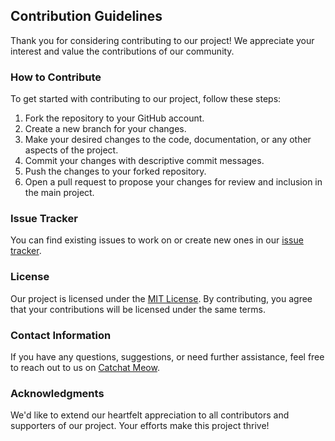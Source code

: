## Contribution Guidelines

Thank you for considering contributing to our project! We appreciate your interest and value the contributions of our community.

### How to Contribute

To get started with contributing to our project, follow these steps:

1. Fork the repository to your GitHub account.
2. Create a new branch for your changes.
3. Make your desired changes to the code, documentation, or any other aspects of the project.
4. Commit your changes with descriptive commit messages.
5. Push the changes to your forked repository.
6. Open a pull request to propose your changes for review and inclusion in the main project.

### Issue Tracker

You can find existing issues to work on or create new ones in our [issue tracker](https://github.com/teslakitty/issue).

### License

Our project is licensed under the [MIT License](https://opensource.org/licenses/MIT). By contributing, you agree that your contributions will be licensed under the same terms.

### Contact Information

If you have any questions, suggestions, or need further assistance, feel free to reach out to us on [Catchat Meow](https://catchat-meow.netlify.app/).

### Acknowledgments

We'd like to extend our heartfelt appreciation to all contributors and supporters of our project. Your efforts make this project thrive!